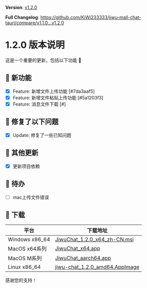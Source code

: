 **Version**: [v1.2.0](https://github.com/KiWi233333/jiwu-mall-chat-tauri/blob/main/.github/releasemd/v1.2.0.md)

**Full Changelog**: <https://github.com/KiWi233333/jiwu-mall-chat-tauri/compare/v1.1.0...v1.2.0>

# 1.2.0 版本说明

这是一个重要的更新，包括以下功能 🧪

## 🔮 新功能

- [x] Feature: 新增文件上传功能 [#7da3aaf5]
- [x] Feature: 新增文件粘贴上传功能 [#5a1203f3]
- [x] Feature: 消息文件下载 [#]

## 🔨 修复了以下问题

- [x] Update: 修复了一些已知问题

## 🧿 其他更新

- [x] 更新项目依赖

## 📌 待办

- [ ] mac上传文件错误

## 🧪 下载

| 平台 | 下载地址 |
| --- | --- |
| Windows x86_64 | [JiwuChat_1.2.0_x64_zh-CN.msi](https://github.com/KiWi233333/jiwu-mall-chat-tauri/releases/download/v1.2.0/JiwuChat_1.2.0_x64_zh-CN.msi) |
| MacOS x64系列 | [JiwuChat_x64.app](https://github.com/KiWi233333/jiwu-mall-chat-tauri/releases/download/v1.2.0/JiwuChat_x64.app) |
| MacOS M系列 | [JiwuChat_aarch64.app](https://github.com/KiWi233333/jiwu-mall-chat-tauri/releases/download/v1.2.0/JiwuChat_aarch64.app) |
| Linux x86_64 | [jiwu-chat_1.2.0_amd64.AppImage](https://github.com/KiWi233333/jiwu-mall-chat-tauri/releases/download/v1.2.0/jiwu-chat_1.2.0_amd64.AppImage) |

感谢您的支持！
